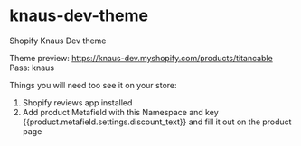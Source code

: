 # knaus-dev-theme
Shopify Knaus Dev theme

Theme preview:
https://knaus-dev.myshopify.com/products/titancable
Pass: knaus

Things you will need too see it on your store:
1. Shopify reviews app installed
2. Add product Metafield with this Namespace and key {{product.metafield.settings.discount_text}} and fill it out on the product page
